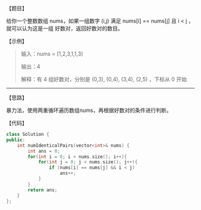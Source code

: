 【题目】

给你一个整数数组 nums，如果一组数字 (i,j) 满足 nums[i] == nums[j] 且 i < j ，就可以认为这是一组 好数对，返回好数对的数目。

【示例】

> 输入：nums = [1,2,3,1,1,3]
>
> 输出：4
>
> 解释：有 4 组好数对，分别是 (0,3), (0,4), (3,4), (2,5) ，下标从 0 开始

---

【思路】

暴力法，使用两重循环遍历数组nums，再根据好数对的条件进行判断。

【代码】

```c++
class Solution {
public:
    int numIdenticalPairs(vector<int>& nums) {
        int ans = 0;
        for(int i = 0; i < nums.size(); i++){
            for(int j = 0; j < nums.size(); j++){
                if (nums[i] == nums[j] && i < j)
                    ans++;
            }
        }
        return ans;
    }
};
```

